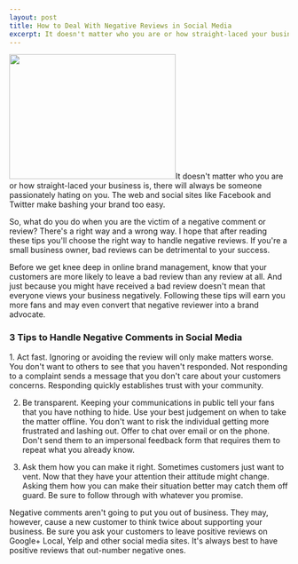 ```yaml
---
layout: post
title: How to Deal With Negative Reviews in Social Media
excerpt: It doesn't matter who you are or how straight-laced your business is, there will always be someone passionately hating on you. The web and social sites like Facebook...
---
```

<img class="alignright size-medium wp-image-737" title="bad-reviews" src="http://www.simplicatedweb.com/images/wp/2012/09/bad-reviews-300x225.jpg" alt="" width="300" height="225" />It doesn't matter who you are or how straight-laced your business is, there will always be someone passionately hating on you. The web and social sites like Facebook and Twitter make bashing your brand too easy.

So, what do you do when you are the victim of a negative comment or review? There's a right way and a wrong way. I hope that after reading these tips you'll choose the right way to handle negative reviews. If you're a small business owner, bad reviews can be detrimental to your success.

Before we get knee deep in online brand management, know that your customers are more likely to leave a bad review than any review at all. And just because you might have received a bad review doesn't mean that everyone views your business negatively. Following these tips will earn you more fans and may even convert that negative reviewer into a brand advocate.
<h3>3 Tips to Handle Negative Comments in Social Media</h3>
1. Act fast. Ignoring or avoiding the review will only make matters worse. You don't want to others to see that you haven't responded. Not responding to a complaint sends a message that you don't care about your customers concerns. Responding quickly establishes trust with your community.

2. Be transparent. Keeping your communications in public tell your fans that you have nothing to hide. Use your best judgement on when to take the matter offline. You don't want to risk the individual getting more frustrated and lashing out. Offer to chat over email or on the phone. Don't send them to an impersonal feedback form that requires them to repeat what you already know.

3. Ask them how you can make it right. Sometimes customers just want to vent. Now that they have your attention their attitude might change. Asking them how you can make their situation better may catch them off guard. Be sure to follow through with whatever you promise.

Negative comments aren't going to put you out of business. They may, however, cause a new customer to think twice about supporting your business. Be sure you ask your customers to leave positive reviews on Google+ Local, Yelp and other social media sites. It's always best to have positive reviews that out-number negative ones.
